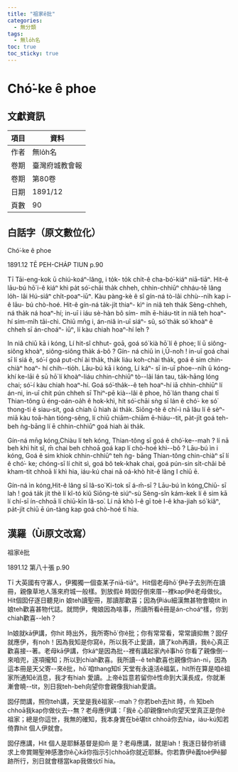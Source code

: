 ```yaml
---
title: "祖家ê批"
categories:
  - 無分類
tags:
  - 無lo̍h名
toc: true
toc_sticky: true
---
```


# Chó͘-ke ê phoe

## 文獻資訊

| 項目 | 資料 |
|---|---|
| 作者 | 無lo̍h名 |
| 卷期 | 臺灣府城教會報 |
| 卷期 | 第80卷 |
| 日期 | 1891/12 |
| 頁數 | 90 |

## 白話字（原文數位化）

Chó͘-ke ê phoe

1891.12 TĒ PEH-CHA̍P TIUN p.90

Tī Tāi-eng-kok ū chiú-koáⁿ-lâng, i to̍k- to̍k chi̍t-ê cha-bó͘-kiáⁿ niā-tiāⁿ. Hit-ê lāu-bú hō͘ i-ê kiáⁿ khì pa̍t só͘-chāi tha̍k chheh, chhin-chhiūⁿ chháu-tē lâng lo̍h- lâi Hú-siâⁿ chi̍t-poaⁿ-iūⁿ. Kàu pàng-kè ê sî gín-ná tò-lâi chhù--ni̍h kap i-ê lāu- bú chò-hoé. Hit-ê gín-ná ta̍k-ji̍t thiaⁿ- kìⁿ in niâ teh tha̍k Sèng-chheh, ná tha̍k ná hoaⁿ-hí; in-uī i iáu sè-hàn bô sím- mi̍h ē-hiáu-tit in niâ teh hoaⁿ-hí sím-mi̍h tāi-chì. Chiū mn̄g i, án-niâ in-uī siáⁿ- sū, só͘ tha̍k só͘ khoàⁿ ê chheh sī án-choáⁿ- iūⁿ, lí kàu chiah hoaⁿ-hí leh ?

In niâ chiū kā i kóng, Lí hit-sî chhut- goā, goá só͘ kià hō͘ lí ê phoe; lí ū siông- siông khoàⁿ, siông-siông tha̍k á-bô ? Gín- ná chiū ìn i,Ū-no͘h ! in-uī goá chai sī lí siá ê, só͘-í goá put-chí ài tha̍k, tha̍k liáu koh-chài tha̍k, goá ê sim chin-chiàⁿ hoaⁿ- hí chih--tio̍h. Lāu-bú kā i kóng, Lí káⁿ- sī in-uī phoe--ni̍h ū kóng-khí ke-lāi ê sū hō͘ lí khoàⁿ-liáu chhin-chhiūⁿ tò--lâi lán tau, ta̍k-hāng lóng chai; só͘-í kàu chiah hoaⁿ-hí. Goá só͘-tha̍k--ê teh hoaⁿ-hí iā chhin-chhiūⁿ lí án-ni, in-uī chit pún chheh sī Thiⁿ-pē kià--lâi ê phoe, hō͘ lán thang chai tī Thian-tông ū éng-oán-oa̍h ê hok-khì, hit só͘-chāi sǹg sī lán ê chó͘- ke só͘ thong-ti ê siau-sit, goá chiah ū hiah ài tha̍k. Siōng-tè ê chí-ì nā lâu lí ê sèⁿ-miā kàu toā-hàn tióng-sêng, lí chiū chiām-chiām ē-hiáu--tit, pa̍t-ji̍t goá teh- beh ǹg-bāng lí ē chhin-chhiūⁿ goá hiah ài tha̍k.

Gín-ná mn̄g kóng,Chiàu lí teh kóng, Thian-tông sī goá ê chó͘-ke--mah ? lí nā beh khì hit sî, m̄ chai beh chhoā goá kap lí chò-hoé khì--bô ? Lāu-bú ìn i kóng, Goá ê sim khiok chhin-chhiūⁿ teh ǹg- bāng Thian-tông chin-chiàⁿ sī lí ê chó͘- ke; chóng-sī lí chit sì, goá bô tek-khak chai, goá pún-sin si̍t-chāi bē kham-tit chhoā lí khì hia, iáu-kú chai nā oá-khò hit-ê lâng I chiū ē.

Gín-ná ìn kóng,Hit-ê lâng sī Iâ-so͘ Ki-tok sī á-m̄-sī ? Lāu-bú ìn kóng,Chiū- sī lah ! goá ta̍k ji̍t thè lí kî-tó kiû Siōng-tè siúⁿ-sù Sèng-sîn kám-kek lí ê sim kā lí chí-sī ín-chhoā lí chiū-kīn Iâ-so͘. Lí nā khò I-ê gī toè I-ê kha-jiah só͘ kiâⁿ, pa̍t-ji̍t chiū ē ún-tàng kap goá chò-hoé tī hia.

## 漢羅（Ùi原文改寫）

祖家ê批

1891.12 第八十張 p.90

Tī 大英國有守寡人，伊獨獨一個查某子niā-tiāⁿ。Hit個老母hō͘ 伊ê子去別所在讀冊，親像草地人落來府城一般樣。到放假ê 時囡仔倒來厝--裡kap伊ê老母做伙。Hit個囡仔逐日聽見in 娘teh讀聖冊，那讀那歡喜；因為伊iáu細漢無甚物會曉tit in娘teh歡喜甚物代誌。就問伊，俺娘因為啥事，所讀所看ê冊是án-choáⁿ樣，你到chiah歡喜--leh？

In娘就kā伊講，你hit 時出外，我所寄hō͘ 你ê批；你有常常看，常常讀抑無？囡仔就應伊，有no͘h！因為我知是你寫ê，所以我不止愛讀，讀了koh再讀，我ê心真正歡喜接--著。老母kā伊講，你káⁿ是因為批--裡有講起家內ê事hō͘ 你看了親像倒--來咱兜，逐項攏知；所以到chiah歡喜。我所讀--ê teh歡喜也親像你án-ni，因為這本冊是天父寄--來ê批，hō͘ 咱thang知tī 天堂有永遠活ê福氣，hit所在算是咱ê祖家所通知ê消息，我才有hiah 愛讀。上帝ê旨意若留你ê性命到大漢長成，你就漸漸會曉--tit，別日我teh-beh向望你會親像我hiah愛讀。

囡仔問講，照你teh講，天堂是我ê祖家--mah？你若beh去hit 時，m̄ 知beh chhoā我kap你做伙去--無？老母應伊講：「我ê 心卻親像teh向望天堂真正是你ê祖家；總是你這世，我無的確知，我本身實在bē堪tit chhoā你去hia，iáu-kú知若倚靠hit 個人伊就會。

囡仔應講，Hit 個人是耶穌基督是抑m̄ 是？老母應講，就是lah！我逐日替你祈禱求上帝賞賜聖神感激你ê心kā你指示引chhoā你就近耶穌。你若靠伊ê義toè伊ê腳跡所行，別日就會穩當kap我做伙tī hia。
